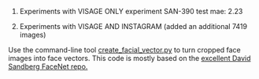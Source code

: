 1) Experiments with VISAGE ONLY experiment SAN-390  test mae: 2.23

2) Experiments with VISAGE AND INSTAGRAM (added an additional 7419 images)


Use the command-line tool [create_facial_vector.py](create_facial_vector.py) to turn cropped face images into face vectors.  This code is mostly based on the [excellent David Sandberg FaceNet repo.](https://github.com/davidsandberg/facenet)


